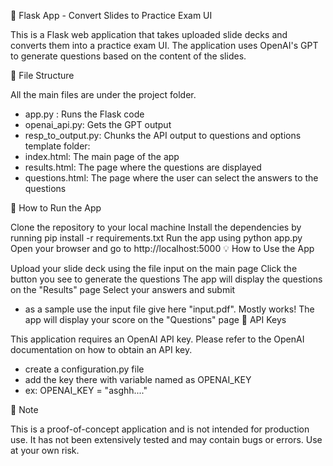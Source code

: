 📝 Flask App - Convert Slides to Practice Exam UI

This is a Flask web application that takes uploaded slide decks and converts them into a practice exam UI. The application uses OpenAI's GPT to generate questions based on the content of the slides.

📁 File Structure

All the main files are under the project folder.

- app.py : Runs the Flask code
- openai_api.py: Gets the GPT output
- resp_to_output.py: Chunks the API output to questions and options
template folder:
- index.html: The main page of the app
- results.html: The page where the questions are displayed
- questions.html: The page where the user can select the answers to the questions


🚀 How to Run the App

Clone the repository to your local machine
Install the dependencies by running pip install -r requirements.txt
Run the app using python app.py
Open your browser and go to http://localhost:5000
💡 How to Use the App

Upload your slide deck using the file input on the main page
Click the button you see to generate the questions
The app will display the questions on the "Results" page
Select your answers and submit
- as a sample use the input file give here "input.pdf". Mostly works!
The app will display your score on the "Questions" page
🔑 API Keys

This application requires an OpenAI API key. Please refer to the OpenAI documentation on how to obtain an API key.
- create a configuration.py file 
- add the key there with variable named as OPENAI_KEY
- ex: OPENAI_KEY = "asghh...."

📌 Note

This is a proof-of-concept application and is not intended for production use. It has not been extensively tested and may contain bugs or errors. Use at your own risk.
